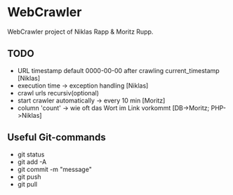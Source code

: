 # WebCrawler

WebCrawler project of Niklas Rapp & Moritz Rupp.

TODO
--

- URL timestamp default 0000-00-00 after crawling current_timestamp [Niklas]
- execution time -> exception handling [Niklas]
- crawl urls recursiv(optional)
- start crawler automatically -> every 10 min [Moritz]
- column 'count' -> wie oft das Wort im Link vorkommt [DB->Moritz; PHP->Niklas]


Useful Git-commands
--

- git status
- git add -A
- git commit -m "message"
- git push
- git pull

